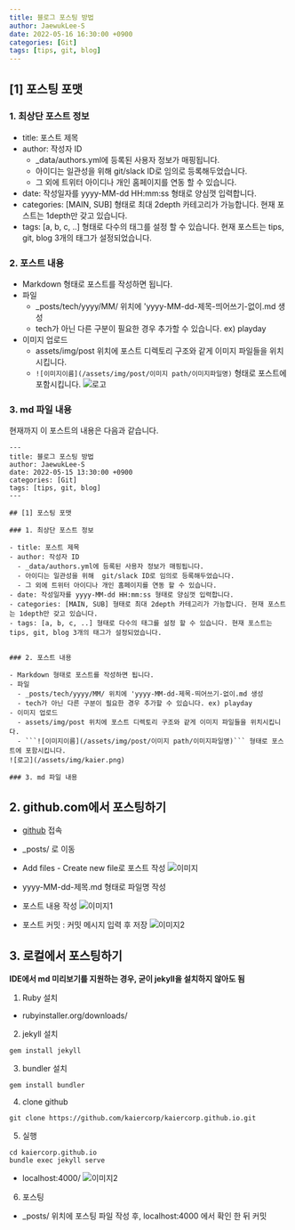 ```yaml
---
title: 블로그 포스팅 방법
author: JaewukLee-S
date: 2022-05-16 16:30:00 +0900
categories: [Git]
tags: [tips, git, blog]
---
```


## [1] 포스팅 포맷

### 1. 최상단 포스트 정보

- title: 포스트 제목
- author: 작성자 ID
  - _data/authors.yml에 등록된 사용자 정보가 매핑됩니다.
  - 아이디는 일관성을 위해  git/slack ID로 임의로 등록해두었습니다.
  - 그 외에 트위터 아이디나 개인 홈페이지를 연동 할 수 있습니다.
- date: 작성일자를 yyyy-MM-dd HH:mm:ss 형태로 양심껏 입력합니다.
- categories: [MAIN, SUB] 형태로 최대 2depth 카테고리가 가능합니다. 현재 포스트는 1depth만 갖고 있습니다.
- tags: [a, b, c, ..] 형태로 다수의 태그를 설정 할 수 있습니다. 현재 포스트는 tips, git, blog 3개의 태그가 설정되었습니다.


### 2. 포스트 내용

- Markdown 형태로 포스트를 작성하면 됩니다.
- 파일
  - _posts/tech/yyyy/MM/ 위치에 'yyyy-MM-dd-제목-띄어쓰기-없이.md 생성
  - tech가 아닌 다른 구분이 필요한 경우 추가할 수 있습니다. ex) playday
- 이미지 업로드
  - assets/img/post 위치에 포스트 디렉토리 구조와 같게 이미지 파일들을 위치시킵니다.
  - ```![이미지이름](/assets/img/post/이미지 path/이미지파일명)``` 형태로 포스트에 포함시킵니다.
![로고](/assets/img/kaier.png)

### 3. md 파일 내용
현재까지 이 포스트의 내용은 다음과 같습니다.

```
---
title: 블로그 포스팅 방법
author: JaewukLee-S
date: 2022-05-15 13:30:00 +0900
categories: [Git]
tags: [tips, git, blog]
---

## [1] 포스팅 포맷

### 1. 최상단 포스트 정보

- title: 포스트 제목
- author: 작성자 ID
  - _data/authors.yml에 등록된 사용자 정보가 매핑됩니다.
  - 아이디는 일관성을 위해  git/slack ID로 임의로 등록해두었습니다.
  - 그 외에 트위터 아이디나 개인 홈페이지를 연동 할 수 있습니다.
- date: 작성일자를 yyyy-MM-dd HH:mm:ss 형태로 양심껏 입력합니다.
- categories: [MAIN, SUB] 형태로 최대 2depth 카테고리가 가능합니다. 현재 포스트는 1depth만 갖고 있습니다.
- tags: [a, b, c, ..] 형태로 다수의 태그를 설정 할 수 있습니다. 현재 포스트는 tips, git, blog 3개의 태그가 설정되었습니다.


### 2. 포스트 내용

- Markdown 형태로 포스트를 작성하면 됩니다.
- 파일
  - _posts/tech/yyyy/MM/ 위치에 'yyyy-MM-dd-제목-띄어쓰기-없이.md 생성
  - tech가 아닌 다른 구분이 필요한 경우 추가할 수 있습니다. ex) playday
- 이미지 업로드
  - assets/img/post 위치에 포스트 디렉토리 구조와 같게 이미지 파일들을 위치시킵니다.
  - ```![이미지이름](/assets/img/post/이미지 path/이미지파일명)``` 형태로 포스트에 포함시킵니다.
![로고](/assets/img/kaier.png)

### 3. md 파일 내용
```

## 2. github.com에서 포스팅하기

- [github](https://github.com/kaiercorp/kaiercorp.github.io) 접속
- _posts/ 로 이동
- Add files - Create new file로 포스트 작성
![이미지](/assets/img/post/tech/2022/05/hwo-to-post/how-to-post-01.png)

- yyyy-MM-dd-제목.md 형태로 파일명 작성
- 포스트 내용 작성
![이미지1](/assets/img/post/tech/2022/05/hwo-to-post/how-to-post-02.png)

- 포스트 커밋 : 커밋 메시지 입력 후 저장
![이미지2](/assets/img/post/tech/2022/05/hwo-to-post/how-to-post-03.png)


## 3. 로컬에서 포스팅하기
**IDE에서 md 미리보기를 지원하는 경우, 굳이 jekyll을 설치하지 않아도 됨**

1. Ruby 설치
  - rubyinstaller.org/downloads/
2. jekyll 설치
  ```
  gem install jekyll
  ```
3. bundler 설치
  ```
  gem install bundler
  ```
4. clone github
  ```
  git clone https://github.com/kaiercorp/kaiercorp.github.io.git
  ```
5. 실행
  ```
  cd kaiercorp.github.io
  bundle exec jekyll serve
  ```
- localhost:4000/
![이미지2](/assets/img/post/tech/2022/05/hwo-to-post/how-to-post-04.png)

6. 포스팅
  - _posts/ 위치에 포스팅 파일 작성 후, localhost:4000 에서 확인 한 뒤 커밋

